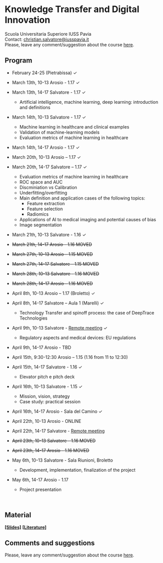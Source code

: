 # Knowledge Transfer and Digital Innovation

Scuola Universitaria Superiore IUSS Pavia
<br>
Contact: christian.salvatore@iusspavia.it
<br>
Please, leave any comment/suggestion about the course [here](TBD).

## Program
* February 24-25 (Pietrabissa) ✓
  
* March 13th, 10-13 Arosio - 1.17 ✓
  
* March 13th, 14-17 Salvatore - 1.17 ✓
    * Artificial intelligence, machine learning, deep learning: introduction and definitions
      
* March 14th, 10-13 Salvatore - 1.17 ✓
   * Machine learning in healthcare and clinical examples
   * Validation of machine-learning models
   * Evaluation metrics of machine learning in healthcare
     
* March 14th, 14-17 Arosio - 1.17 ✓
  
* March 20th, 10-13 Arosio – 1.17 ✓
  
* March 20th, 14-17 Salvatore – 1.17 ✓
   * Evaluation metrics of machine learning in healthcare
   * ROC space and AUC
   * Discminiation vs Calibration
   * Underfitting/overfitting
   * Main definition and application cases of the following topics:
     * Feature extraction
     * Feature selection
     * Radiomics
   * Applications of AI to medical imaging and potential causes of bias
   * Image segmentation
       
* March 21th, 10-13 Salvatore - 1.16 ✓
  
* ~~March 21th, 14-17 Arosio - 1.16 MOVED~~
  
* ~~March 27th, 10-13 Arosio – 1.15 MOVED~~
  
* ~~March 27th, 14-17 Salvatore – 1.15 MOVED~~
  
* ~~March 28th, 10-13 Salvatore - 1.16 MOVED~~
  
* ~~March 28th, 14-17 Arosio - 1.16 MOVED~~

* April 8th, 10-13 Arosio – 1.17 (Broletto) ✓
  
* April 8th, 14-17 Salvatore – Aula 1 (Marelli) ✓
   * Technology Transfer and spinoff process: the case of DeepTrace Technologies

* April 9th, 10-13 Salvatore - [Remote meeting](https://meet.google.com/xvo-wjwz-rnc) ✓
   * Regulatory aspects and medical devices: EU regulations
  
* April 9th, 14-17 Arosio - TBD
  
* April 15th, 9:30-12:30 Arosio – 1.15 (1.16 from 11 to 12:30)
  
* April 15th, 14-17 Salvatore  - 1.16 ✓
   * Elevator pitch e pitch deck
  
* April 16th, 10-13 Salvatore - 1.15 ✓
   * Mission, vision, strategy
   * Case study: practical session
  
* April 16th, 14-17 Arosio - Sala del Camino ✓
  
* April 22th, 10-13 Arosio - ONLINE
  
* April 22th, 14-17 Salvatore - [Remote meeting](https://meet.google.com/xvo-wjwz-rnc)
  
* ~~April 23th, 10-13 Salvatore - 1.16 MOVED~~
  
* ~~April 23th, 14-17 Arosio - 1.16 MOVED~~

* May 6th, 10-13 Salvatore - Sala Riunioni, Broletto
   * Development, implementation, finalization of the project
  
* May 6th, 14-17 Arosio - 1.17
   * Project presentation

<br>

## Material
[__[Slides]__](https://drive.google.com/drive/folders/1t_AXmkEUzHy-lLjT3y7KBLnH9jUY4q7Y?usp=sharing)
[__[Literature]__](https://drive.google.com/drive/u/4/folders/1n6gnzMFeak9ZmHIOzE7894-4uIZDN7YA)

## Comments and suggestions
Please, leave any comment/suggestion about the course [here](TBD).
